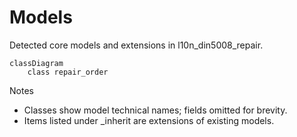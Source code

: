 # Models

Detected core models and extensions in l10n_din5008_repair.

```mermaid
classDiagram
    class repair_order
```

Notes
- Classes show model technical names; fields omitted for brevity.
- Items listed under _inherit are extensions of existing models.
